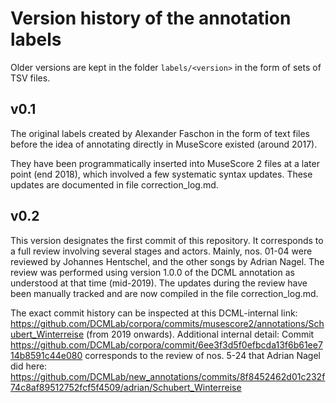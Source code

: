 # Version history of the annotation labels

Older versions are kept in the folder `labels/<version>` in the form of sets of TSV files.

## v0.1

The original labels created by Alexander Faschon in the form of text files before the idea of
annotating directly in MuseScore existed (around 2017).

They have been programmatically inserted into MuseScore 2 files at a later point (end 2018), which
involved a few systematic syntax updates. These updates are documented in file correction_log.md.

## v0.2

This version designates the first commit of this repository. It corresponds to a full review 
involving several stages and actors. Mainly, nos. 01-04 were reviewed by Johannes Hentschel, and
the other songs by Adrian Nagel. The review was performed using version 1.0.0 of the DCML 
annotation as understood at that time (mid-2019). The updates during the review have been manually 
tracked and are now compiled in the file correction_log.md.

The exact commit history can be inspected at this 
DCML-internal link: 
https://github.com/DCMLab/corpora/commits/musescore2/annotations/Schubert_Winterreise (from 2019 
onwards). Additional internal detail: Commit https://github.com/DCMLab/corpora/commit/6ee3f3d5f0efbcda13f6b61ee714b8591c44e080
corresponds to the review of nos. 5-24 that Adrian Nagel did here:
https://github.com/DCMLab/new_annotations/commits/8f8452462d01c232f74c8af89512752fcf5f4509/adrian/Schubert_Winterreise

